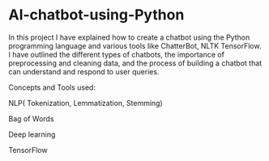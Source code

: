 # AI-chatbot-using-Python
In this project I have explained how to create a chatbot using the Python programming language and various tools like ChatterBot, NLTK TensorFlow. I have outlined the different types of chatbots, the importance of preprocessing and cleaning data, and the process of building a chatbot that can understand and respond to user queries.

Concepts and Tools used:

NLP( Tokenization, Lemmatization, Stemming)

Bag of Words

Deep learning

TensorFlow
